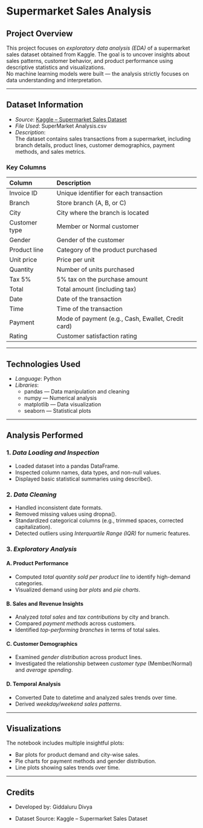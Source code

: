 # Supermarket Sales Analysis

## Project Overview
This project focuses on *exploratory data analysis (EDA)* of a supermarket sales dataset obtained from Kaggle. The goal is to uncover insights about sales patterns, customer behavior, and product performance using descriptive statistics and visualizations.  
No machine learning models were built — the analysis strictly focuses on data understanding and interpretation.

---

## Dataset Information
- *Source*: [Kaggle – Supermarket Sales Dataset](https://www.kaggle.com/datasets/faresashraf1001/supermarket-sales)
- *File Used*: SuperMarket Analysis.csv
- *Description*:  
  The dataset contains sales transactions from a supermarket, including branch details, product lines, customer demographics, payment methods, and sales metrics.

### Key Columns
| Column | Description |
|:--------|:-------------|
| Invoice ID | Unique identifier for each transaction |
| Branch | Store branch (A, B, or C) |
| City | City where the branch is located |
| Customer type | Member or Normal customer |
| Gender | Gender of the customer |
| Product line | Category of the product purchased |
| Unit price | Price per unit |
| Quantity | Number of units purchased |
| Tax 5% | 5% tax on the purchase amount |
| Total | Total amount (including tax) |
| Date | Date of the transaction |
| Time | Time of the transaction |
| Payment | Mode of payment (e.g., Cash, Ewallet, Credit card) |
| Rating | Customer satisfaction rating |

---

## Technologies Used
- *Language*: Python  
- *Libraries*:
  - pandas — Data manipulation and cleaning
  - numpy — Numerical analysis
  - matplotlib — Data visualization
  - seaborn — Statistical plots

---

## Analysis Performed
### 1. *Data Loading and Inspection*
- Loaded dataset into a pandas DataFrame.
- Inspected column names, data types, and non-null values.
- Displayed basic statistical summaries using describe().

### 2. *Data Cleaning*
- Handled inconsistent date formats.
- Removed missing values using dropna().
- Standardized categorical columns (e.g., trimmed spaces, corrected capitalization).
- Detected outliers using *Interquartile Range (IQR)* for numeric features.

### 3. *Exploratory Analysis*
#### A. Product Performance
- Computed *total quantity sold per product line* to identify high-demand categories.
- Visualized demand using *bar plots* and *pie charts*.

#### B. Sales and Revenue Insights
- Analyzed *total sales* and *tax contributions* by city and branch.
- Compared *payment methods* across customers.
- Identified *top-performing branches* in terms of total sales.

#### C. Customer Demographics
- Examined *gender distribution* across product lines.
- Investigated the relationship between *customer type* (Member/Normal) and *average spending*.

#### D. Temporal Analysis
- Converted Date to datetime and analyzed sales trends over time.
- Derived *weekday/weekend sales patterns*.

---

## Visualizations
The notebook includes multiple insightful plots:
- Bar plots for product demand and city-wise sales.
- Pie charts for payment methods and gender distribution.
- Line plots showing sales trends over time.

---
## Credits

- Developed by: Giddaluru Divya

- Dataset Source: Kaggle – Supermarket Sales Dataset


   
